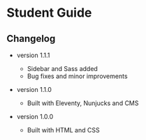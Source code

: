 # Student Guide

## Changelog

- version 1.1.1

  - Sidebar and Sass added
  - Bug fixes and minor improvements

- version 1.1.0

  - Built with Eleventy, Nunjucks and CMS

- version 1.0.0

  - Built with HTML and CSS
